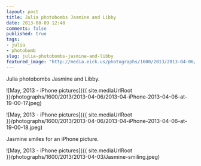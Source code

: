 ```yaml
---
layout: post
title: Julia photobombs Jasmine and Libby
date: 2013-08-09 12:48
comments: false
published: true
tags:
- julia
- photobomb
slug: julia-photobombs-jasmine-and-libby
featured_image: "http://media.eick.us/photographs/1600/2013/2013-04-06/2013-04-iPhone-2013-04-06-at-19-00-17.jpeg"
---
```

Julia photobombs Jasmine and Libby.

![May, 2013 -  iPhone pictures]({{ site.mediaUrlRoot }}/photographs/1600/2013/2013-04-06/2013-04-iPhone-2013-04-06-at-19-00-17.jpeg)

![May, 2013 -  iPhone pictures]({{ site.mediaUrlRoot }}/photographs/1600/2013/2013-04-06/2013-04-iPhone-2013-04-06-at-19-00-18.jpeg)

Jasmine smiles for an iPhone picture.

![May, 2013 -  iPhone pictures]({{ site.mediaUrlRoot }}/photographs/1600/2013/2013-04-03/Jasmine-smiling.jpeg)
